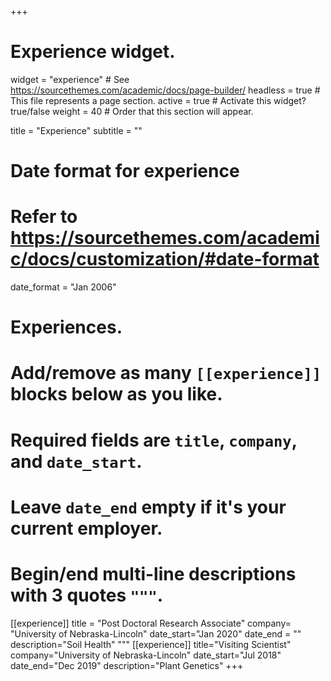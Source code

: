 +++
# Experience widget.
widget = "experience"  # See https://sourcethemes.com/academic/docs/page-builder/
headless = true  # This file represents a page section.
active = true  # Activate this widget? true/false
weight = 40  # Order that this section will appear.

title = "Experience"
subtitle = ""

# Date format for experience
#   Refer to https://sourcethemes.com/academic/docs/customization/#date-format
date_format = "Jan 2006"

# Experiences.
#   Add/remove as many `[[experience]]` blocks below as you like.
#   Required fields are `title`, `company`, and `date_start`.
#   Leave `date_end` empty if it's your current employer.
#   Begin/end multi-line descriptions with 3 quotes `"""`.

[[experience]]
title = "Post Doctoral Research Associate"
company= "University of Nebraska-Lincoln"
date_start="Jan 2020"
date_end = ""
description="Soil Health"
"""
[[experience]]
title="Visiting Scientist"
company="University of Nebraska-Lincoln"
date_start="Jul 2018"
date_end="Dec 2019"
description="Plant Genetics"
+++
